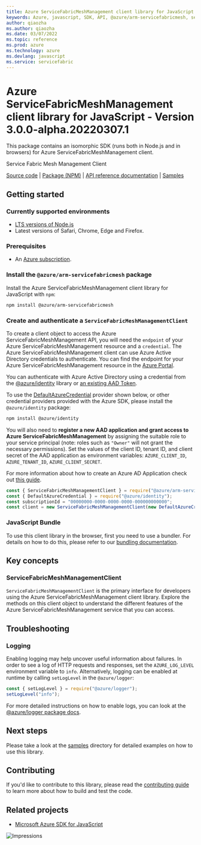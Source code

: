 ```yaml
---
title: Azure ServiceFabricMeshManagement client library for JavaScript
keywords: Azure, javascript, SDK, API, @azure/arm-servicefabricmesh, servicefabric
author: qiaozha
ms.author: qiaozha
ms.date: 03/07/2022
ms.topic: reference
ms.prod: azure
ms.technology: azure
ms.devlang: javascript
ms.service: servicefabric
---
```

# Azure ServiceFabricMeshManagement client library for JavaScript - Version 3.0.0-alpha.20220307.1 


This package contains an isomorphic SDK (runs both in Node.js and in browsers) for Azure ServiceFabricMeshManagement client.

Service Fabric Mesh Management Client

[Source code](https://github.com/Azure/azure-sdk-for-js/tree/main/sdk/servicefabricmesh/arm-servicefabricmesh) |
[Package (NPM)](https://www.npmjs.com/package/@azure/arm-servicefabricmesh) |
[API reference documentation](https://docs.microsoft.com/javascript/api/@azure/arm-servicefabricmesh?view=azure-node-preview) |
[Samples](https://github.com/Azure-Samples/azure-samples-js-management)

## Getting started

### Currently supported environments

- [LTS versions of Node.js](https://nodejs.org/about/releases/)
- Latest versions of Safari, Chrome, Edge and Firefox.

### Prerequisites

- An [Azure subscription][azure_sub].

### Install the `@azure/arm-servicefabricmesh` package

Install the Azure ServiceFabricMeshManagement client library for JavaScript with `npm`:

```bash
npm install @azure/arm-servicefabricmesh
```

### Create and authenticate a `ServiceFabricMeshManagementClient`

To create a client object to access the Azure ServiceFabricMeshManagement API, you will need the `endpoint` of your Azure ServiceFabricMeshManagement resource and a `credential`. The Azure ServiceFabricMeshManagement client can use Azure Active Directory credentials to authenticate.
You can find the endpoint for your Azure ServiceFabricMeshManagement resource in the [Azure Portal][azure_portal].

You can authenticate with Azure Active Directory using a credential from the [@azure/identity][azure_identity] library or [an existing AAD Token](https://github.com/Azure/azure-sdk-for-js/blob/master/sdk/identity/identity/samples/AzureIdentityExamples.md#authenticating-with-a-pre-fetched-access-token).

To use the [DefaultAzureCredential][defaultazurecredential] provider shown below, or other credential providers provided with the Azure SDK, please install the `@azure/identity` package:

```bash
npm install @azure/identity
```

You will also need to **register a new AAD application and grant access to Azure ServiceFabricMeshManagement** by assigning the suitable role to your service principal (note: roles such as `"Owner"` will not grant the necessary permissions).
Set the values of the client ID, tenant ID, and client secret of the AAD application as environment variables: `AZURE_CLIENT_ID`, `AZURE_TENANT_ID`, `AZURE_CLIENT_SECRET`.

For more information about how to create an Azure AD Application check out [this guide](https://docs.microsoft.com/azure/active-directory/develop/howto-create-service-principal-portal).

```javascript
const { ServiceFabricMeshManagementClient } = require("@azure/arm-servicefabricmesh");
const { DefaultAzureCredential } = require("@azure/identity");
const subscriptionId = "00000000-0000-0000-0000-000000000000";
const client = new ServiceFabricMeshManagementClient(new DefaultAzureCredential(), subscriptionId);
```


### JavaScript Bundle
To use this client library in the browser, first you need to use a bundler. For details on how to do this, please refer to our [bundling documentation](https://aka.ms/AzureSDKBundling).

## Key concepts

### ServiceFabricMeshManagementClient

`ServiceFabricMeshManagementClient` is the primary interface for developers using the Azure ServiceFabricMeshManagement client library. Explore the methods on this client object to understand the different features of the Azure ServiceFabricMeshManagement service that you can access.

## Troubleshooting

### Logging

Enabling logging may help uncover useful information about failures. In order to see a log of HTTP requests and responses, set the `AZURE_LOG_LEVEL` environment variable to `info`. Alternatively, logging can be enabled at runtime by calling `setLogLevel` in the `@azure/logger`:

```javascript
const { setLogLevel } = require("@azure/logger");
setLogLevel("info");
```

For more detailed instructions on how to enable logs, you can look at the [@azure/logger package docs](https://github.com/Azure/azure-sdk-for-js/tree/main/sdk/core/logger).

## Next steps

Please take a look at the [samples](https://github.com/Azure-Samples/azure-samples-js-management) directory for detailed examples on how to use this library.

## Contributing

If you'd like to contribute to this library, please read the [contributing guide](https://github.com/Azure/azure-sdk-for-js/blob/main/CONTRIBUTING.md) to learn more about how to build and test the code.

## Related projects

- [Microsoft Azure SDK for JavaScript](https://github.com/Azure/azure-sdk-for-js)

![Impressions](https://azure-sdk-impressions.azurewebsites.net/api/impressions/azure-sdk-for-js%2Fsdk%2Fservicefabricmesh%2Farm-servicefabricmesh%2FREADME.png)

[azure_cli]: https://docs.microsoft.com/cli/azure
[azure_sub]: https://azure.microsoft.com/free/
[azure_sub]: https://azure.microsoft.com/free/
[azure_portal]: https://portal.azure.com
[azure_identity]: https://github.com/Azure/azure-sdk-for-js/tree/main/sdk/identity/identity
[defaultazurecredential]: https://github.com/Azure/azure-sdk-for-js/tree/main/sdk/identity/identity#defaultazurecredential

